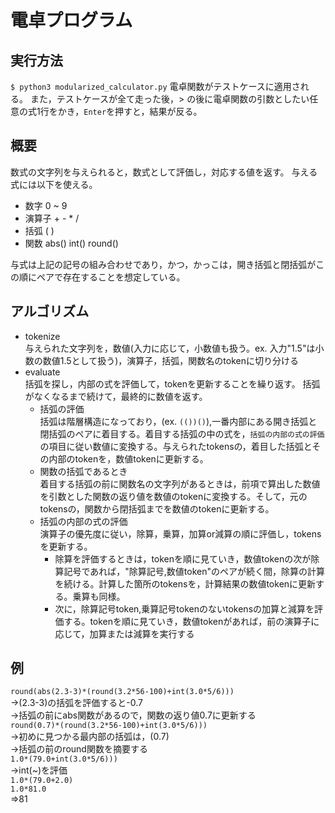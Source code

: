 # 電卓プログラム
## 実行方法
`$ python3 modularized_calculator.py`
電卓関数がテストケースに適用される。
また，テストケースが全て走った後，> の後に電卓関数の引数としたい任意の式1行をかき，`Enter`を押すと，結果が反る。
## 概要
数式の文字列を与えられると，数式として評価し，対応する値を返す。
与える式には以下を使える。
- 数字      0 ~ 9
- 演算子    + - * /   
- 括弧      ( )
- 関数      abs() int() round()

与式は上記の記号の組み合わせであり，かつ，かっこは，開き括弧と閉括弧がこの順にペアで存在することを想定している。
## アルゴリズム
- tokenize  
与えられた文字列を，数値(入力に応じて，小数値も扱う。ex. 入力"1.5"は小数の数値1.5として扱う)，演算子，括弧，関数名のtokenに切り分ける
- evaluate  
括弧を探し，内部の式を評価して，tokenを更新することを繰り返す。
括弧がなくなるまで続けて，最終的に数値を返す。
  - 括弧の評価  
    括弧は階層構造になっており，(ex. `(())()`),一番内部にある開き括弧と閉括弧のペアに着目する。着目する括弧の中の式を，`括弧の内部の式の評価`の項目に従い数値に変換する。与えられたtokensの，着目した括弧とその内部のtokenを，数値tokenに更新する。
  - 関数の括弧であるとき  
  着目する括弧の前に関数名の文字列があるときは，前項で算出した数値を引数とした関数の返り値を数値のtokenに変換する。そして，元のtokensの，関数から閉括弧までを数値のtokenに更新する。
  - 括弧の内部の式の評価  
  演算子の優先度に従い，除算，乗算，加算or減算の順に評価し，tokensを更新する。
    - 除算を評価するときは，tokenを順に見ていき，数値tokenの次が除算記号であれば，"除算記号,数値token"のペアが続く間，除算の計算を続ける。計算した箇所のtokensを，計算結果の数値tokenに更新する。乗算も同様。
    - 次に，除算記号token,乗算記号tokenのないtokensの加算と減算を評価する。tokenを順に見ていき，数値tokenがあれば，前の演算子に応じて，加算または減算を実行する

## 例
`round(abs(2.3-3)*(round(3.2*56-100)+int(3.0*5/6)))`   
→(2.3-3)の括弧を評価すると-0.7  
→括弧の前にabs関数があるので，関数の返り値0.7に更新する  
`round(0.7)*(round(3.2*56-100)+int(3.0*5/6)))`  
→初めに見つかる最内部の括弧は，(0.7)  
→括弧の前のround関数を摘要する  
`1.0*(79.0+int(3.0*5/6)))`   
->int(~)を評価   
`1.0*(79.0+2.0)`  
`1.0*81.0`  
=>81